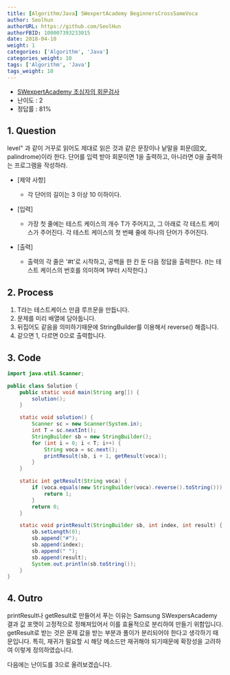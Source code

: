 ```yaml
---
title: [Algorithm/Java] SWexpertAcademy BeginnersCrossSameVoca
author: Seolhun
authorURL: https://github.com/SeolHun
authorFBID: 100007393233015
date: 2018-04-10
weight: 1
categories: ['Algorithm', 'Java']
categories_weight: 10
tags: ['Algorithm', 'Java']
tags_weight: 10
---
```

- [SWexpertAcademy 초심자의 회문검사](https://www.swexpertacademy.com/main/code/problem/problemDetail.do?contestProbId=AV5PyTLqAf4DFAUq&categoryId=AV5PyTLqAf4DFAUq&categoryType=CODE)
- 난이도 : 2
- 정답률 : 81%


## 1. Question
level" 과 같이 거꾸로 읽어도 제대로 읽은 것과 같은 문장이나 낱말을 회문(回文, palindrome)이라 한다. 단어를 입력 받아 회문이면 1을 출력하고, 아니라면 0을 출력하는 프로그램을 작성하라.

- [제약 사항]
  - 각 단어의 길이는 3 이상 10 이하이다.

- [입력]
  - 가장 첫 줄에는 테스트 케이스의 개수 T가 주어지고, 그 아래로 각 테스트 케이스가 주어진다. 각 테스트 케이스의 첫 번째 줄에 하나의 단어가 주어진다.

- [출력]
  - 출력의 각 줄은 '#t'로 시작하고, 공백을 한 칸 둔 다음 정답을 출력한다. (t는 테스트 케이스의 번호를 의미하며 1부터 시작한다.)

## 2. Process
1. T라는 테스트케이스 만큼 루프문을 만듭니다.
2. 문제를 미리 배열에 담아둡니다.
3. 뒤집어도 같음을 의미하기때문에 StringBuilder를 이용해서 reverse() 해줍니다.
4. 같으면 1, 다르면 0으로 출력합니다.

## 3. Code
```java
import java.util.Scanner;

public class Solution {
    public static void main(String arg[]) {
        solution();
    }

    static void solution() {
        Scanner sc = new Scanner(System.in);
        int T = sc.nextInt();
        StringBuilder sb = new StringBuilder();
        for (int i = 0; i < T; i++) {
            String voca = sc.next();
            printResult(sb, i + 1, getResult(voca));
        }
    }

    static int getResult(String voca) {
        if (voca.equals(new StringBuilder(voca).reverse().toString())) {
            return 1;
        }
        return 0;
    }

    static void printResult(StringBuilder sb, int index, int result) {
        sb.setLength(0);
        sb.append("#");
        sb.append(index);
        sb.append(" ");
        sb.append(result);
        System.out.println(sb.toString());
    }
}
```

## 4. Outro
printResult나 getResult로 만들어서 푸는 이유는 Samsung SWexpersAcademy 결과 값 포맷이 고정적으로 정해져있어서 이를 효율적으로 분리하여 만들기 위함입니다. getResult로 받는 것은 문제 값을 받는 부분과 풀이가 분리되어야 한다고 생각하기 때문입니다. 특히, 재귀가 필요할 시 해당 메소드만 재귀해야 되기때문에 확장성을 고려하여 이렇게 정의하였습니다.

다음에는 난이도를 3으로 올려보겠습니다.
